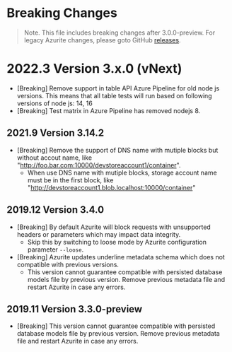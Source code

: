 # Breaking Changes

> Note. This file includes breaking changes after 3.0.0-preview. For legacy Azurite changes, please goto GitHub [releases](https://github.com/Azure/Azurite/releases).

# 2022.3 Version 3.x.0 (vNext)

- [Breaking] Remove support in table API Azure Pipeline for old node js versions. This means that all table tests will run based on following versions of node js: 14, 16
- [Breaking] Test matrix in Azure Pipeline has removed nodejs 8.

## 2021.9 Version 3.14.2

- [Breaking] Remove the support of DNS name with mutiple blocks but without accout name, like "http://foo.bar.com:10000/devstoreaccount1/container".
  - When use DNS name with mutiple blocks, storage account name must be in the first block, like "http://devstoreaccount1.blob.localhost:10000/container"

## 2019.12 Version 3.4.0

- [Breaking] By default Azurite will block requests with unsupported headers or parameters which may impact data integrity.
  - Skip this by switching to loose mode by Azurite configuration parameter `--loose`.
- [Breaking] Azurite updates underline metadata schema which does not compatible with previous versions.
  - This version cannot guarantee compatible with persisted database models file by previous version. Remove previous metadata file and restart Azurite in case any errors.

## 2019.11 Version 3.3.0-preview

- [Breaking] This version cannot guarantee compatible with persisted database models file by previous version. Remove previous metadata file and restart Azurite in case any errors.
